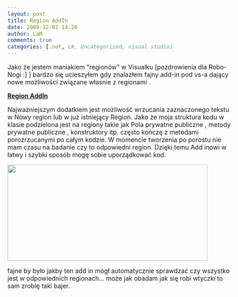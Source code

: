 ```yaml
---
layout: post
title: Region AddIn
date: 2009-12-02 14:20
author: LaM
comments: true
categories: [.net, c#, Uncategorized, visual studio]
---
```

Jako że jestem maniakiem "regionów" w Visualku [pozdrowienia dla  Robo-Nogi :] ] bardzo się ucieszyłem gdy znalazłem fajny add-in pod vs-a dający nowe możliwości związane własnie z regionami .

<a href="http://janyou.itpub.net/resource/8897/27551"><strong>Region AddIn</strong></a>

Najważniejszym dodatkiem jest możliwość wrzucania zaznaczonego tekstu w Nowy region lub w już istniejący Region. Jako że moja struktura kodu w klasie podzielona jest na regiony takie jak Pola prywatne publiczne , metody prywatne publiczne , konstruktory itp. często kończę z metodami porozrzucanymi po całym kodzie. W momencie tworzenia po porostu nie mam czasu na badanie czy to odpowiedni region. Dzięki temu Add inowi w łatwy i szybki sposób mogę sobie uporządkować kod.

<a href="http://lammichalfranc.files.wordpress.com/2009/12/regiony.jpg"><img src="http://lammichalfranc.files.wordpress.com/2009/12/regiony.jpg" alt="" title="regiony" width="450" height="217" class="aligncenter size-full wp-image-177" /></a>

fajne by było jakby ten add in mógł automatycznie sprawdzać czy wszystko jest w odpowiednich regionach... może jak obadam jak się robi wtyczki to sam zrobię taki bajer.

